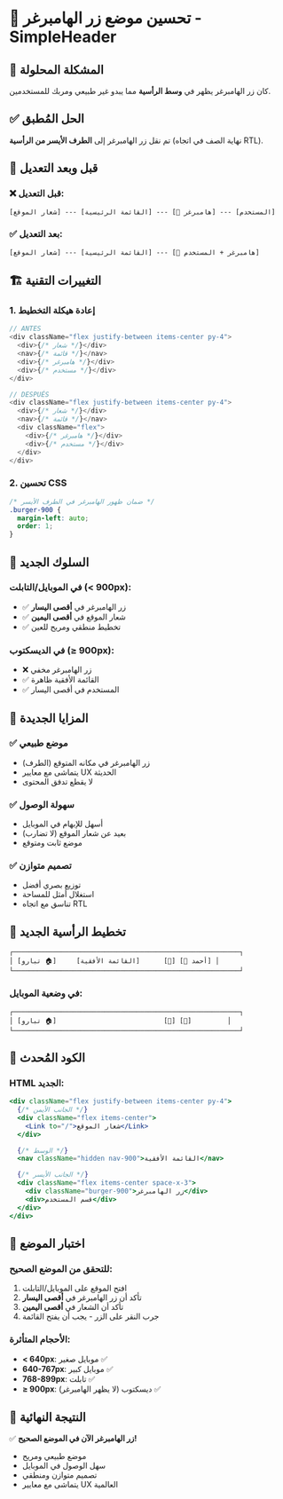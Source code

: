 # 📍 تحسين موضع زر الهامبرغر - SimpleHeader

## 🎯 المشكلة المحلولة
كان زر الهامبرغر يظهر في **وسط الرأسية** مما يبدو غير طبيعي ومربك للمستخدمين.

## ✅ الحل المُطبق
تم نقل زر الهامبرغر إلى **الطرف الأيسر من الرأسية** (نهاية الصف في اتجاه RTL).

## 🔄 قبل وبعد التعديل

### ❌ **قبل التعديل:**
```
[شعار الموقع] --- [القائمة الرئيسية] --- [🍔 هامبرغر] --- [المستخدم]
```

### ✅ **بعد التعديل:**
```
[شعار الموقع] --- [القائمة الرئيسية] --- [🍔 هامبرغر + المستخدم]
```

## 🏗️ التغييرات التقنية

### 1. **إعادة هيكلة التخطيط**
```javascript
// ANTES
<div className="flex justify-between items-center py-4">
  <div>{/* شعار */}</div>
  <nav>{/* قائمة */}</nav>
  <div>{/* هامبرغر */}</div>
  <div>{/* مستخدم */}</div>
</div>

// DESPUÉS  
<div className="flex justify-between items-center py-4">
  <div>{/* شعار */}</div>
  <nav>{/* قائمة */}</nav>
  <div className="flex">
    <div>{/* هامبرغر */}</div>
    <div>{/* مستخدم */}</div>
  </div>
</div>
```

### 2. **تحسين CSS**
```css
/* ضمان ظهور الهامبرغر في الطرف الأيسر */
.burger-900 {
  margin-left: auto;
  order: 1;
}
```

## 📱 السلوك الجديد

### **في الموبايل/التابلت (< 900px):**
- ✅ زر الهامبرغر في **أقصى اليسار**
- ✅ شعار الموقع في **أقصى اليمين**  
- ✅ تخطيط منطقي ومريح للعين

### **في الديسكتوب (≥ 900px):**
- ❌ زر الهامبرغر مخفي
- ✅ القائمة الأفقية ظاهرة
- ✅ المستخدم في أقصى اليسار

## 🎨 المزايا الجديدة

### ✅ **موضع طبيعي**
- زر الهامبرغر في مكانه المتوقع (الطرف)
- يتماشى مع معايير UX الحديثة
- لا يقطع تدفق المحتوى

### ✅ **سهولة الوصول**
- أسهل للإبهام في الموبايل
- بعيد عن شعار الموقع (لا تضارب)
- موضع ثابت ومتوقع

### ✅ **تصميم متوازن**
- توزيع بصري أفضل
- استغلال أمثل للمساحة
- تناسق مع اتجاه RTL

## 📐 تخطيط الرأسية الجديد

```
┌─────────────────────────────────────────────────────────┐
│ [تبارو 🏠]     [القائمة الأفقية]      [🍔] [👤 أحمد] │
└─────────────────────────────────────────────────────────┘
```

### **في وضعية الموبايل:**
```
┌─────────────────────────────────────────────────────────┐
│ [تبارو 🏠]                           [🍔] [👤]         │
└─────────────────────────────────────────────────────────┘
```

## 🔧 الكود المُحدث

### **HTML الجديد:**
```jsx
<div className="flex justify-between items-center py-4">
  {/* الجانب الأيمن */}
  <div className="flex items-center">
    <Link to="/">شعار الموقع</Link>
  </div>

  {/* الوسط */}
  <nav className="hidden nav-900">القائمة الأفقية</nav>

  {/* الجانب الأيسر */}
  <div className="flex items-center space-x-3">
    <div className="burger-900">زر الهامبرغر</div>
    <div>قسم المستخدم</div>
  </div>
</div>
```

## 🧪 اختبار الموضع

### **للتحقق من الموضع الصحيح:**
1. افتح الموقع على الموبايل/التابلت
2. تأكد أن زر الهامبرغر في **أقصى اليسار**
3. تأكد أن الشعار في **أقصى اليمين**
4. جرب النقر على الزر - يجب أن يفتح القائمة

### **الأحجام المتأثرة:**
- **< 640px**: موبايل صغير ✅
- **640-767px**: موبايل كبير ✅  
- **768-899px**: تابلت ✅
- **≥ 900px**: ديسكتوب (لا يظهر الهامبرغر) ✅

## 🎉 النتيجة النهائية

✅ **زر الهامبرغر الآن في الموضع الصحيح!**
- موضع طبيعي ومريح
- سهل الوصول في الموبايل
- تصميم متوازن ومنطقي
- يتماشى مع معايير UX العالمية